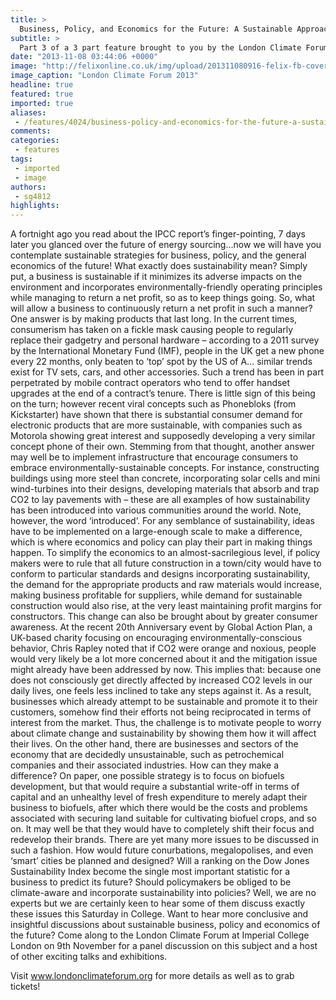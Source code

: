 ```yaml
---
title: >
  Business, Policy, and Economics for the Future: A Sustainable Approach
subtitle: >
  Part 3 of a 3 part feature brought to you by the London Climate Forum 2013
date: "2013-11-08 03:44:06 +0000"
image: "http://felixonline.co.uk/img/upload/201311080916-felix-fb-cover-photo-1[1].jpg"
image_caption: "London Climate Forum 2013"
headline: true
featured: true
imported: true
aliases:
 - /features/4024/business-policy-and-economics-for-the-future-a-sustainable-approach
comments:
categories:
 - features
tags:
 - imported
 - image
authors:
 - sg4812
highlights:
---
```


A fortnight ago you read about the IPCC report’s finger-pointing, 7 days later you glanced over the future of energy sourcing…now we will have you contemplate sustainable strategies for business, policy, and the general economics of the future!
 What exactly does sustainability mean? Simply put, a business is sustainable if it minimizes its adverse impacts on the environment and incorporates environmentally-friendly operating principles while managing to return a net profit, so as to keep things going. So, what will allow a business to continuously return a net profit in such a manner?
 One answer is by making products that last long. In the current times, consumerism has taken on a fickle mask causing people to regularly replace their gadgetry and personal hardware – according to a 2011 survey by the International Monetary Fund (IMF), people in the UK get a new phone every 22 months, only beaten to ‘top’ spot by the US of A… similar trends exist for TV sets, cars, and other accessories. Such a trend has been in part perpetrated by mobile contract operators who tend to offer handset upgrades at the end of a contract’s tenure. There is little sign of this being on the turn; however recent viral concepts such as Phonebloks (from Kickstarter) have shown that there is substantial consumer demand for electronic products that are more sustainable, with companies such as Motorola showing great interest and supposedly developing a very similar concept phone of their own.
 Stemming from that thought, another answer may well be to implement infrastructure that encourage consumers to embrace environmentally-sustainable concepts. For instance, constructing buildings using more steel than concrete, incorporating solar cells and mini wind-turbines into their designs, developing materials that absorb and trap CO2 to lay pavements with – these are all examples of how sustainability has been introduced into various communities around the world.
 Note, however, the word ‘introduced’. For any semblance of sustainability, ideas have to be implemented on a large-enough scale to make a difference, which is where economics and policy can play their part in making things happen. To simplify the economics to an almost-sacrilegious level, if policy makers were to rule that all future construction in a town/city would have to conform to particular standards and designs incorporating sustainability, the demand for the appropriate products and raw materials would increase, making business profitable for suppliers, while demand for sustainable construction would also rise, at the very least maintaining profit margins for constructors.
 This change can also be brought about by greater consumer awareness. At the recent 20th Anniversary event by Global Action Plan, a UK-based charity focusing on encouraging environmentally-conscious behavior, Chris Rapley noted that if CO2 were orange and noxious, people would very likely be a lot more concerned about it and the mitigation issue might already have been addressed by now. This implies that: because one does not consciously get directly affected by increased CO2 levels in our daily lives, one feels less inclined to take any steps against it. As a result, businesses which already attempt to be sustainable and promote it to their customers, somehow find their efforts not being reciprocated in terms of interest from the market. Thus, the challenge is to motivate people to worry about climate change and sustainability by showing them how it will affect their lives.
 On the other hand, there are businesses and sectors of the economy that are decidedly unsustainable, such as petrochemical companies and their associated industries. How can they make a difference? On paper, one possible strategy is to focus on biofuels development, but that would require a substantial write-off in terms of capital and an unhealthy level of fresh expenditure to merely adapt their business to biofuels, after which there would be the costs and problems associated with securing land suitable for cultivating biofuel crops, and so on. It may well be that they would have to completely shift their focus and redevelop their brands.
 There are yet many more issues to be discussed in such a fashion. How would future conurbations, megalopolises, and even ‘smart’ cities be planned and designed? Will a ranking on the Dow Jones Sustainability Index become the single most important statistic for a business to predict its future? Should policymakers be obliged to be climate-aware and incorporate sustainability into policies? Well, we are no experts but we are certainly keen to hear some of them discuss exactly these issues this Saturday in College.
 Want to hear more conclusive and insightful discussions about sustainable business, policy and economics of the future? Come along to the London Climate Forum at Imperial College London on 9th November for a panel discussion on this subject and a host of other exciting talks and exhibitions.

Visit www.londonclimateforum.org for more details as well as to grab tickets!
